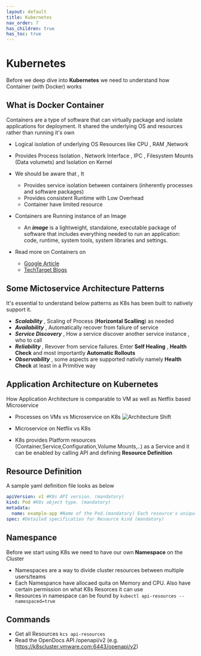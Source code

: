 ```yaml
---
layout: default
title: Kubernetes
nav_order: 7
has_children: true
has_toc: true
---
```


# Kubernetes
Before we deep dive into **Kubernetes** we need to understand how Container (with Docker) works

## What is Docker Container
Containers are a type of software that can virtually package and isolate applications for deployment. It shared the underlying OS and resources rather than running it's own

- Logical isolation of underlying OS Resources like CPU , RAM ,Network
- Provides Process Isolation , Network Interface , IPC , Filesystem Mounts (Data volumets) and Isolation on Kernel  

- We should be aware that , It
  -  Provides service isolation between containers (inherently processes and software packages)
  -  Provides consistent Runtime with Low Overhead
  -  Container have limited resource
  
- Containers are Running instance of an Image
  - An ***image*** is a lightweight, standalone, executable package of software that includes everything needed to run an application: code, runtime, system tools, system libraries and settings.

- Read more on Containers on
  - [Google Article](https://cloud.google.com/containers/)
  - [TechTarget Blogs](https://searchitoperations.techtarget.com/definition/container-containerization-or-container-based-virtualization)

## Some Mictoservice Architecture Patterns
It's essential to understand below patterns as K8s has been built to natively support it.
- ***Scalability*** , Scaling of Process (**Horizontal Scalling**) as needed
- ***Availability*** , Automatically recover from faliure of service
- ***Service Discovery*** , How a service discover another service instance , who to call
- ***Reliability*** , Revover from service failures. Enter **Self Healing** , **Health Check** and most importantly  **Automatic Rollouts**
- ***Observability*** , some aspects are supported nativily namely **Health Check** at least in a Primitive way

## Application Architecture on Kubernetes
How Application Architecture is comparable to VM as well as Netflix based Microservice
- Processes on VMs vs Microservice on K8s
![Architecture Shift](https://raw.githubusercontent.com/atishch/handbook/master/assets/k8s/compare-traditional-arch.png)

- Microservice on Netflix vs K8s


- K8s provides Platform resources (Container,Service,Configuration,Volume Mounts,..) as a Service and it can be enabled by calling API and defining **Resource Definition** 

## Resource Definition
A sample yaml definition file looks as below

```yaml
apiVersion: v1 #K8s API version. (mandatory)
kind: Pod #K8s object type. (mandatory)
metadata:
  name: example-app #Name of the Pod.(mandatory) Each resource's unique identifier
spec: #Detailed specification for Resource kind (mandatory) 
```
## Namespance
Before we start using K8s we need to have our own **Namespace** on the Cluster

- Namespaces are a way to divide cluster resources between multiple users/teams
- Each Namespance have allocaed quita on Memory and CPU. Also have certain permission on what K8s Resorces it can use
- Resources in namespace can be found by `kubectl api-resources --namespaced=true`

## Commands
- Get all Resources `kcs api-resources`  
- Read the OpenDocs API /openapi/v2 (e.g. https://k8scluster.vmware.com:6443/openapi/v2)